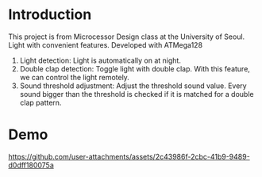 # Introduction
This project is from Microcessor Design class at the University of Seoul.
Light with convenient features.
Developed with ATMega128
1. Light detection: Light is automatically on at night.
2. Double clap detection: Toggle light with double clap. With this feature, we can control the light remotely.
3. Sound threshold adjustment: Adjust the threshold sound value. Every sound bigger than the threshold is checked if it is matched for a double clap pattern.


# Demo


https://github.com/user-attachments/assets/2c43986f-2cbc-41b9-9489-d0dff180075a


